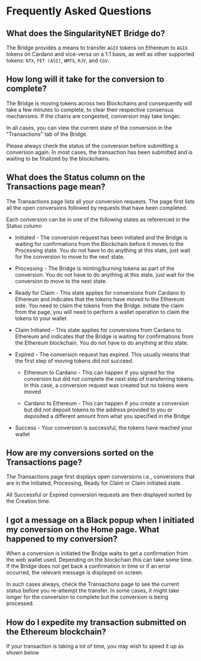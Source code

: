 # Frequently Asked Questions

## What does the SingularityNET Bridge do?

The Bridge provides a means to transfer `AGIX` tokens on Ethereum to `AGIX` tokens on Cardano and vice-versa on a 1:1 basis, as well as other supported tokens: `NTX`, `FET (ASI)`, `WMTX`, `RJV`, and `CGV`.

## How long will it take for the conversion to complete?

The Bridge is moving tokens across two Blockchains and consequently will take a few minutes to complete, to clear their respective consensus mechanisms. If the chains are congested, conversion may take longer.

In all cases, you can view the current state of the conversion in the "Transactions" tab of the Bridge.

Please always check the status of the conversion before submitting a conversion again. In most cases, the transaction has been submitted and is waiting to be finalized by the blockchains.

## What does the Status column on the Transactions page mean?

The Transactions page lists all your conversion requests. The page first lists all the open conversions followed by requests that have been completed.

Each conversion can be in one of the following states as referenced in the Status column

* Initiated - The conversion request has been initiated and the Bridge is waiting for confirmations from the Blockchain before it moves to the Processing state. You do not have to do anything at this state, just wait for the conversion to move to the next state.

* Processing - The Bridge is minting/burning tokens as part of the conversion. You do not have to do anything at this state, just wait for the conversion to move to the next state.

* Ready for Claim - This state applies for conversions from Cardano to Ethereum and indicates that the tokens have moved to the Ethereum side. You need to claim the tokens from the Bridge. Initiate the claim from the page, you will need to perform a wallet operation to claim the tokens to your wallet

* Claim Initiated - This state applies for conversions from Cardano to Ethereum and indicates that the Bridge is waiting for confirmations from the Ethereum blockchain.  You do not have to do anything at this state.

* Expired - The conversion request has expired. This usually means that the first step of moving tokens did not succeed. 

    + Ethereum to Cardano - This can happen if you signed for the conversion but did not complete the next step of transferring tokens. In this case, a conversion request was created but no tokens were moved

    + Cardano to Ethereum - This can happen if you create a conversion but did not deposit tokens to the address provided to you or deposited a different amount from what you specified in the Bridge

* Success - Your conversion is successful, the tokens have reached your wallet

## How are my conversions sorted on the Transactions page?

The Transactions page first displays open conversions i.e., conversions that are in the Initiated, Processing, Ready for Claim or Claim initiated state.

All Successful or Expired conversion requests are then displayed sorted by the Creation time.

## I got a message on a Black popup when I initiated my conversion on the Home page. What happened to my conversion?

When a conversion is initiated the Bridge waits to get a confirmation from the web wallet used. Depending on the blockchain this can take some time. If the Bridge does not get back a confirmation in time or if an error occurred, the relevant message is displayed on screen. 

In such cases always, check the Transactions page to see the current status before you re-attempt the transfer. In some cases, it might take longer for the conversion to complete but the conversion is being processed.

## How do I expedite my transaction submitted on the Ethereum blockchain?

If your transaction is taking a lot of time, you may wish to speed it up as shown below 

<ImageViewer src="/assets/images/products/Bridge/faq.webp" alt="faq"/>